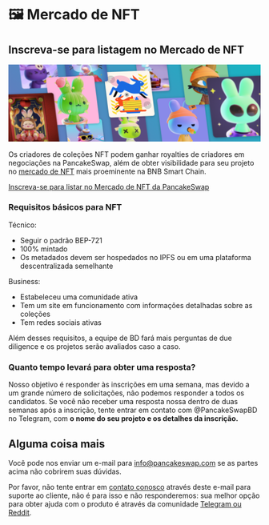 # 🖼 Mercado de NFT

## Inscreva-se para listagem no Mercado de NFT

![](../../.gitbook/assets/nft-masthead.png)

Os criadores de coleções NFT podem ganhar royalties de criadores em negociações na PancakeSwap, além de obter visibilidade para seu projeto no [mercado de NFT](https://pancakeswap.finance/nfts?chain=bsc) mais proeminente na BNB Smart Chain.

[Inscreva-se para listar no Mercado de NFT da PancakeSwap](https://docs.google.com/forms/d/e/1FAIpQLSdLjOEiJT4s8No2QT2TKknuUSlVMndARFgng4MDJMsoFQjR-A/viewform)

### Requisitos básicos para NFT&#x20;

Técnico:&#x20;

* Seguir o padrão BEP-721&#x20;
* 100% mintado&#x20;
* Os metadados devem ser hospedados no IPFS ou em uma plataforma descentralizada semelhante&#x20;

Business:&#x20;

* Estabeleceu uma comunidade ativa&#x20;
* Tem um site em funcionamento com informações detalhadas sobre as coleções&#x20;
* Tem redes sociais ativas&#x20;

Além desses requisitos, a equipe de BD fará mais perguntas de due diligence e os projetos serão avaliados caso a caso.

### Quanto tempo levará para obter uma resposta?&#x20;

Nosso objetivo é responder às inscrições em uma semana, mas devido a um grande número de solicitações, não podemos responder a todos os candidatos. Se você não receber uma resposta nossa dentro de duas semanas após a inscrição, tente entrar em contato com @PancakeSwapBD no Telegram, com **o nome do seu projeto e os detalhes da inscrição.**

## Alguma coisa mais

Você pode nos enviar um e-mail para info@pancakeswap.com se as partes acima não cobrirem suas dúvidas.&#x20;

Por favor, não tente entrar em [contato conosco](https://docs.pancakeswap.finance/v/portuguese-brazilian/contact-us/customer-support) através deste e-mail para suporte ao cliente, não é para isso e não responderemos: sua melhor opção para obter ajuda com o produto é através da comunidade [Telegram ou Reddit](https://docs.pancakeswap.finance/v/portuguese-brazilian/contact-us/telegram).
